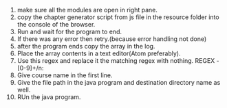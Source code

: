1. make sure all the modules are open in right pane.
2. copy the chapter generator script from js file in the resource folder into the console of the browser.
3. Run and wait for the program to end.
4. If there was any error then retry.(because error handling not done)
5. after the program ends copy the array in the log.
6. Place the array contents in a text editor(Atom preferably).
7. Use this regex and replace it the matching regex with nothing. REGEX - [0-9]+/n:
8. Give course name in the first line.
9. Give the file path in the java program and destination directory name as well.
10. RUn the java program.